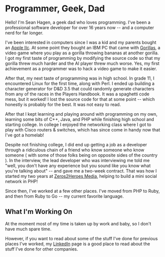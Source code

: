 # Programmer, Geek, Dad

Hello! I'm Sean Hagen, a geek dad who loves programming. I've been a
professional software developer for over 16 years now -- and a computer nerd for
far longer.

I've been interested in computers since I was a kid and my parents bought an
[Apple IIc](https://en.wikipedia.org/wiki/Apple_IIc). At some point they bought
an IBM PC that came with
[Gorillas](https://en.wikipedia.org/wiki/Gorillas_(video_game)), a video game
where you play as a gorilla throwing bananas at another gorilla. I got my first
taste of programming by modifying the source code so that my gorilla threw much
harder and the AI player threw much worse. Yes, my first achievement as a
programmer was to hack a video game to make it easier.

After that, my next taste of programming was in high school. In grade 11, I
encountered Linux for the first time, along with Perl. I ended up building a
character generator for D&D 3.5 that could randomly generate characters from any
of the races in the Players Handbook. It was a spaghetti code mess, but it
worked! I lost the source code for that at some point -- which honestly is
probably for the best. It was not easy to read.

After that I kept learning and playing around with programming on my own,
learning some bits of C++, Java, and PHP while finishing high school and
starting college. In college I enjoyed the networking class where I got to play
with Cisco routers & switches, which has since come in handy now that I've got a
homelab! 

Despite not finishing college, I did end up getting a job as a developer through a
ridiculous chain of a friend who know someone who know someone ( with some of
those folks being on opposite sides of the country ). In the interview, the lead
developer who was interviewing me told me "well, you don't have any experience
but you sound like you know what you're talking about" -- and gave me a two-week
contract. That was how I started my two years at [Zeros2Heroes
Media](https://www.zeros2heroes.com), helping to build a mini social network in
PHP!

Since then, I've worked at a few other places. I've moved from PHP to Ruby, and
then from Ruby to Go -- my current favorite language.

## What I'm Working On

At the moment most of my time is taken up by work and baby, so I don't have much
spare time.

However, if you want to read about some of the stuff I've done for previous
places I've worked, my [LinkedIn](https://www.linkedin.com/in/seanpatrickhagen/)
page is a good place to read about the stuff I've done for other companies.
